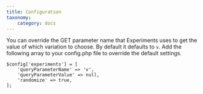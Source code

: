 ```yaml
---
title: Configuration
taxonomy:
    category: docs
---
```


You can override the GET parameter name that Experiments uses to get the value of which variation to choose. By default it defaults to ``v``. Add the following array to your config.php file to override the default settings.

```
$config['experiments'] = [
    'queryParameterName' => 'v',
    'queryParameterValue' => null,
    'randomize' => true,
];
```
